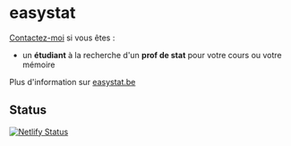 # easystat

[Contactez-moi](https://easystat.be/contact/) si vous êtes :

- un **étudiant** à la recherche d'un **prof de stat** pour votre cours ou votre mémoire

Plus d'information sur [easystat.be](https://easystat.be/)

## Status

[![Netlify Status](https://api.netlify.com/api/v1/badges/0c994d23-0a93-4da6-86a4-a3b5ce76a5d0/deploy-status)](https://app.netlify.com/sites/easystat/deploys)
